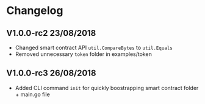 # Changelog

## V1.0.0-rc2 23/08/2018
- Changed smart contract API `util.CompareBytes` to `util.Equals` 
- Removed unnecessary `token` folder in examples/token 

## V1.0.0-rc3 26/08/2018
- Added CLI command `init` for quickly boostrapping smart contract folder + main.go file

